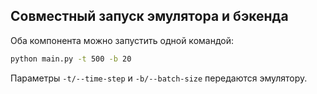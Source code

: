 ## Совместный запуск эмулятора и бэкенда

Оба компонента можно запустить одной командой:

```bash
python main.py -t 500 -b 20
```

Параметры `-t/--time-step` и `-b/--batch-size` передаются эмулятору. 
